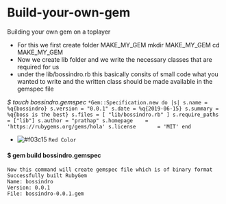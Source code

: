 # Build-your-own-gem
Building your own gem on a toplayer
*  For this we first create folder MAKE_MY_GEM
   mkdir MAKE_MY_GEM
   cd MAKE_MY_GEM
* Now we create lib folder and we write the necessary classes that are required for us
* under the lib/bossindro.rb   this basically consits of small code what you wanted to write and the written class should be made available in the gemspec file

_$ touch bossindro.gemspec_
      ``
      *Gem::Specification.new do |s|
          s.name = %q{bossindro}
          s.version = "0.0.1"
          s.date = %q{2019-06-15}
          s.summary = %q{boss is the best}
          s.files = [
            "lib/bossindro.rb"
          ]
          s.require_paths = ["lib"]
          s.author = "prathap"
          s.homepage    =
            'https://rubygems.org/gems/hola'
          s.license       = 'MIT'
        end
       `` 
- ![#f03c15](https://placehold.it/15/f03c15/000000?text=+)  `Red Color` 

 #### $ gem build bossindro.gemspec
 
    Now this command will create gemspec file which is of binary format 
    Successfully built RubyGem
    Name: bossindro
    Version: 0.0.1
    File: bossindro-0.0.1.gem
